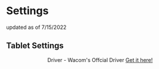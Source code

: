 # Settings

updated as of 7/15/2022
  
## Tablet Settings
<p align="center">
Driver - Wacom's Offcial Driver <a href="https://www.wacom.com/en-us/support/product-support/drivers">Get it here!</a>

